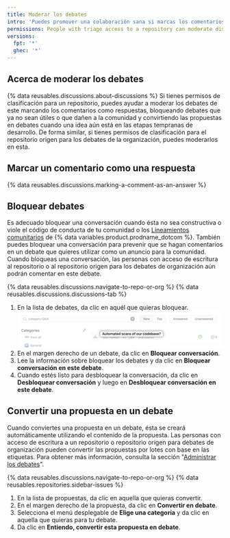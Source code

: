 ```yaml
---
title: Moderar los debates
intro: 'Puedes promover una colaboración sana si marcas los comentarios como respuestas, bloqueando y desbloqueando debates, convirtiendo propuestas en debates y editando o borrando los comentarios, debates y categorías que no se alineen con el código de conducta de tu comunidad.'
permissions: People with triage access to a repository can moderate discussions in the repository. People with triage access to the source repository for organization discussions can moderate discussions in the organization.
versions:
  fpt: '*'
  ghec: '*'
---
```



## Acerca de moderar los debates

{% data reusables.discussions.about-discussions %} Si tienes permisos de clasificación para un repositorio, puedes ayudar a moderar los debates de este marcando los comentarios como respuestas, bloqueando debates que ya no sean útiles o que dañen a la comunidad y convirtiendo las propuestas en debates cuando una idea aún está en las etapas tempranas de desarrollo. De forma similar, si tienes permisos de clasificación para el repositorio origen para los debates de la organización, puedes moderarlos en esta.

## Marcar un comentario como una respuesta

{% data reusables.discussions.marking-a-comment-as-an-answer %}

## Bloquear debates

Es adecuado bloquear una conversación cuando ésta no sea constructiva o viole el código de conducta de tu comunidad o los [Lineamientos comunitarios](/free-pro-team@latest/github/site-policy/github-community-guidelines) de {% data variables.product.prodname_dotcom %}. También puedes bloquear una conversación para prevenir que se hagan comentarios en un debate que quieres utilizar como un anuncio para la comunidad. Cuando bloqueas una conversación, las personas con acceso de escritura al repositorio o al repositorio origen para los debates de organización aún podrán comentar en este debate.

{% data reusables.discussions.navigate-to-repo-or-org %}
{% data reusables.discussions.discussions-tab %}
1. En la lista de debates, da clic en aquél que quieras bloquear. ![Bloquear debate](/assets/images/help/discussions/unanswered-discussion.png)
1. En el margen derecho de un debate, da clic en **Bloquear conversación**.
1. Lee la información sobre bloquear los debates y da clic en **Bloquear conversación en este debate**.
1. Cuando estés listo para desbloquear la conversación, da clic en **Desbloquear conversación** y luego en **Desbloquear conversación en este debate**.

## Convertir una propuesta en un debate

Cuando conviertes una propuesta en un debate, ésta se creará automáticamente utilizando el contenido de la propuesta. Las personas con acceso de escritura a un repositorio o repositorio origen para debates de organización pueden convertir las propuestas por lotes con base en las etiquetas. Para obtener más información, consulta la sección "[Administrar los debates](/discussions/managing-discussions-for-your-community/managing-discussions)".

{% data reusables.discussions.navigate-to-repo-or-org %}
{% data reusables.repositories.sidebar-issues %}
1. En la lista de propuestas, da clic en aquella que quieras convertir.
1. En el margen derecho de la propuesta, da clic en **Convertir en debate**.
1. Selecciona el menú desplegable de **Elige una categoría** y da clic en aquella que quieras para tu debate.
1. Da clic en **Entiendo, convertir esta propuesta en debate**.
